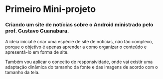 # Primeiro Mini-projeto
### Criando um site de notícias sobre o Android ministrado pelo prof. Gustavo Guanabara.

A ideia inicial é criar uma espécie de site de notícias, não tão complexo, porque o objetivo é apenas aprender a como organizar o conteúdo e apresentá-lo em forma de site. <br>

Também vou aplicar o conceito de responsividade, onde vai existir uma adaptação dinâmica do tamanho da fonte e das imagens de acordo com o tamanho da tela.
